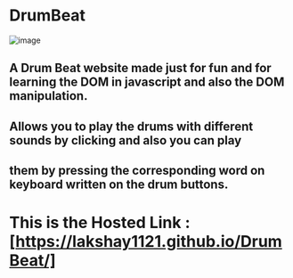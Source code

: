 # DrumBeat 

   ![image](https://user-images.githubusercontent.com/91718893/198604303-89445c6b-265c-4747-bcd2-3df85aa495e7.png)


  ## A Drum Beat website made just for fun and for learning the DOM in javascript and also the DOM manipulation.
  
  ## Allows you to play the drums with different sounds by clicking and also you can play 
  ## them by pressing the corresponding word on keyboard written on the drum buttons.
  
  # This is the Hosted Link : [https://lakshay1121.github.io/DrumBeat/]
  
  
